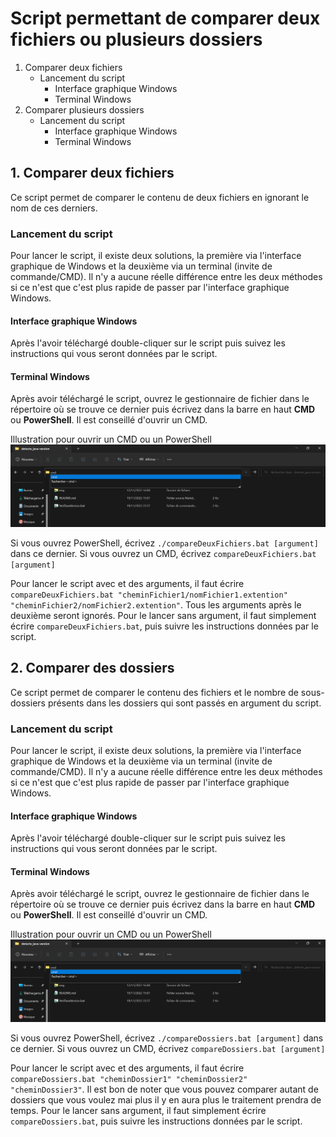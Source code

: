 # Script permettant de comparer deux fichiers ou plusieurs dossiers

1. Comparer deux fichiers
    * Lancement du script
        * Interface graphique Windows
        * Terminal Windows
2. Comparer plusieurs dossiers
    * Lancement du script
        * Interface graphique Windows
        * Terminal Windows


## 1. Comparer deux fichiers
Ce script permet de comparer le contenu de deux fichiers en ignorant le nom de ces derniers.


### Lancement du script
Pour lancer le script, il existe deux solutions, la première via l'interface graphique de Windows et la deuxième via un terminal (invite de commande/CMD). Il n'y a aucune réelle différence entre les deux méthodes si ce n'est que c'est plus rapide de passer par l'interface graphique Windows.


#### Interface graphique Windows
Après l'avoir téléchargé double-cliquer sur le script puis suivez les instructions qui vous seront données par le script.


#### Terminal Windows
Après avoir téléchargé le script, ouvrez le gestionnaire de fichier dans le répertoire où se trouve ce dernier puis écrivez dans la barre en haut **CMD** ou **PowerShell**. Il est conseillé d'ouvrir un CMD.

Illustration pour ouvrir un CMD ou un PowerShell
![](./img/cmd.png "Illustration pour ouvrir un CMD ou un PowerShell")

Si vous ouvrez PowerShell, écrivez `./compareDeuxFichiers.bat [argument]` dans ce dernier. Si vous ouvrez un CMD, écrivez `compareDeuxFichiers.bat [argument]`

Pour lancer le script avec et des arguments, il faut écrire `compareDeuxFichiers.bat "cheminFichier1/nomFichier1.extention" "cheminFichier2/nomFichier2.extention"`.
Tous les arguments après le deuxième seront ignorés.
Pour le lancer sans argument, il faut simplement écrire `compareDeuxFichiers.bat`, puis suivre les instructions données par le script.


## 2. Comparer des dossiers
Ce script permet de comparer le contenu des fichiers et le nombre de sous-dossiers présents dans les dossiers qui sont passés en argument du script.

### Lancement du script
Pour lancer le script, il existe deux solutions, la première via l'interface graphique de Windows et la deuxième via un terminal (invite de commande/CMD). Il n'y a aucune réelle différence entre les deux méthodes si ce n'est que c'est plus rapide de passer par l'interface graphique Windows.


#### Interface graphique Windows
Après l'avoir téléchargé double-cliquer sur le script puis suivez les instructions qui vous seront données par le script.


#### Terminal Windows
Après avoir téléchargé le script, ouvrez le gestionnaire de fichier dans le répertoire où se trouve ce dernier puis écrivez dans la barre en haut **CMD** ou **PowerShell**. Il est conseillé d'ouvrir un CMD.

Illustration pour ouvrir un CMD ou un PowerShell
![](./img/cmd.png "Illustration pour ouvrir un CMD ou un PowerShell")

Si vous ouvrez PowerShell, écrivez `./compareDossiers.bat [argument]` dans ce dernier. Si vous ouvrez un CMD, écrivez `compareDossiers.bat [argument]`

Pour lancer le script avec et des arguments, il faut écrire `compareDossiers.bat "cheminDossier1" "cheminDossier2" "cheminDossier3"`. Il est bon de noter que vous pouvez comparer autant de dossiers que vous voulez mai plus il y en aura plus le traitement prendra de temps.
Pour le lancer sans argument, il faut simplement écrire `compareDossiers.bat`, puis suivre les instructions données par le script.
